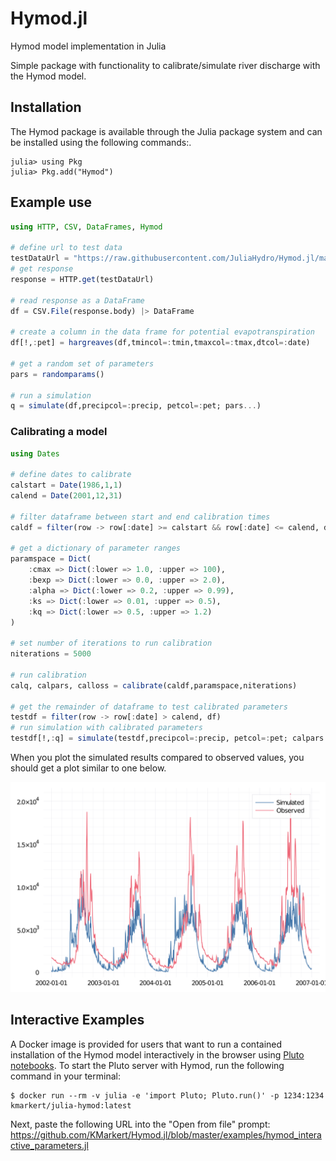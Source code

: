 # Hymod.jl

Hymod model implementation in Julia

Simple package with functionality to calibrate/simulate river discharge with the Hymod model.

## Installation

The Hymod package is available through the Julia package system and can be installed using the following commands:.

```
julia> using Pkg
julia> Pkg.add("Hymod")
```

## Example use

```julia
using HTTP, CSV, DataFrames, Hymod

# define url to test data
testDataUrl = "https://raw.githubusercontent.com/JuliaHydro/Hymod.jl/master/test/data/test_forcings.csv"
# get response
response = HTTP.get(testDataUrl)

# read response as a DataFrame
df = CSV.File(response.body) |> DataFrame

# create a column in the data frame for potential evapotranspiration
df[!,:pet] = hargreaves(df,tmincol=:tmin,tmaxcol=:tmax,dtcol=:date)

# get a random set of parameters
pars = randomparams()

# run a simulation
q = simulate(df,precipcol=:precip, petcol=:pet; pars...)
```

### Calibrating a model

```julia
using Dates

# define dates to calibrate
calstart = Date(1986,1,1)
calend = Date(2001,12,31)

# filter dataframe between start and end calibration times
caldf = filter(row -> row[:date] >= calstart && row[:date] <= calend, df)

# get a dictionary of parameter ranges
paramspace = Dict(
    :cmax => Dict(:lower => 1.0, :upper => 100),
    :bexp => Dict(:lower => 0.0, :upper => 2.0),
    :alpha => Dict(:lower => 0.2, :upper => 0.99),
    :ks => Dict(:lower => 0.01, :upper => 0.5),
    :kq => Dict(:lower => 0.5, :upper => 1.2)
)

# set number of iterations to run calibration
niterations = 5000

# run calibration
calq, calpars, calloss = calibrate(caldf,paramspace,niterations)

# get the remainder of dataframe to test calibrated parameters
testdf = filter(row -> row[:date] > calend, df)
# run simulation with calibrated parameters
testdf[!,:q] = simulate(testdf,precipcol=:precip, petcol=:pet; calpars...)

```

When you plot the simulated results compared to observed values, you should get a plot similar to one below.

![](assets/example.png)

## Interactive Examples

A Docker image is provided for users that want to run a contained installation of the Hymod model interactively in the browser using [Pluto notebooks](https://github.com/fonsp/Pluto.jl). To start the Pluto server with Hymod, run the following command in your terminal:

```
$ docker run --rm -v julia -e 'import Pluto; Pluto.run()' -p 1234:1234 kmarkert/julia-hymod:latest
```

Next, paste the following URL into the "Open from file" prompt: https://github.com/KMarkert/Hymod.jl/blob/master/examples/hymod_interactive_parameters.jl
